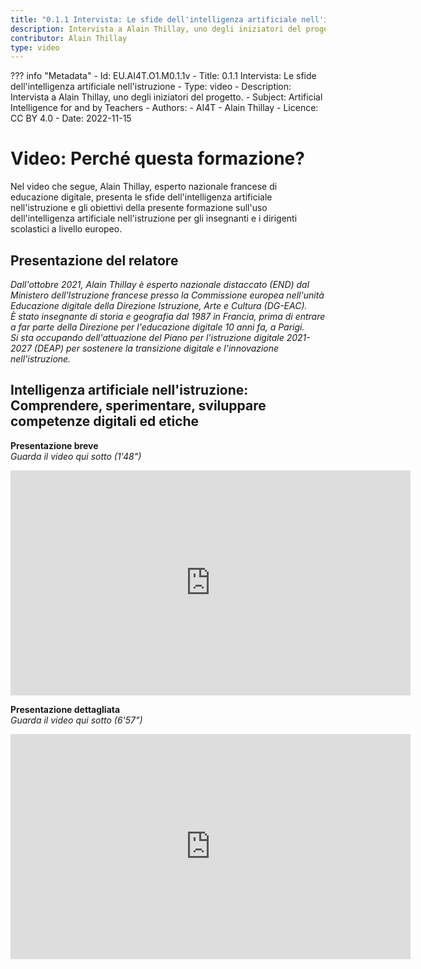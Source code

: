 ```yaml
---
title: "0.1.1 Intervista: Le sfide dell'intelligenza artificiale nell'istruzione"
description: Intervista a Alain Thillay, uno degli iniziatori del progetto.
contributor: Alain Thillay
type: video
---
```

??? info "Metadata"
    - Id: EU.AI4T.O1.M0.1.1v
    - Title: 0.1.1 Intervista: Le sfide dell'intelligenza artificiale nell'istruzione
    - Type: video
    - Description: Intervista a Alain Thillay, uno degli iniziatori del progetto.
    - Subject: Artificial Intelligence for and by Teachers
    - Authors:
        - AI4T 
        - Alain Thillay
    - Licence: CC BY 4.0
    - Date: 2022-11-15


# Video: Perché questa formazione?
Nel video che segue, Alain Thillay, esperto nazionale francese di educazione digitale, presenta le sfide dell'intelligenza artificiale nell'istruzione e gli obiettivi della presente formazione sull'uso dell'intelligenza artificiale nell'istruzione per gli insegnanti e i dirigenti scolastici a livello europeo.

## Presentazione del relatore
*Dall'ottobre 2021, Alain Thillay è esperto nazionale distaccato (END) dal Ministero dell'Istruzione francese presso la Commissione europea nell'unità Educazione digitale della Direzione Istruzione, Arte e Cultura (DG-EAC).*  
*È stato insegnante di storia e geografia dal 1987 in Francia, prima di entrare a far parte della Direzione per l'educazione digitale 10 anni fa, a Parigi.*  
*Si sta occupando dell'attuazione del Piano per l'istruzione digitale 2021-2027 (DEAP) per sostenere la transizione digitale e l'innovazione nell'istruzione.*

## Intelligenza artificiale nell'istruzione: Comprendere, sperimentare, sviluppare competenze digitali ed etiche
**Presentazione breve**  
_Guarda il video qui sotto (1'48")_

<center><iframe width="640" height="360" src="https://www.youtube.com/embed/_2mvzLv6iXs?rel=0&showinfo=0&cc_load_policy=1&hl=en&modestbranding=1" frameborder="0" allowfullscreen></iframe></center>

**Presentazione dettagliata**  
_Guarda il video qui sotto (6'57")_


<center><iframe width="640" height="360" src="https://www.youtube.com/embed/aKh3QSfMT5c?rel=0&showinfo=0&cc_load_policy=1&hl=en&modestbranding=1" frameborder="0" allowfullscreen></iframe></center>
